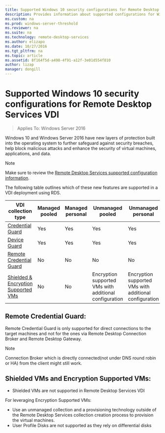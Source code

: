 ```yaml
---
title: Supported Windows 10 security configurations for Remote Desktop Services VDI
description: Provides information about supported configurations for Windows 10 VDI with RDS in Windows Server 2016.
ms.custom: na
ms.prod: windows-server-threshold
ms.reviewer: na
ms.suite: na
ms.technology: remote-desktop-services
ms.author: elizapo
ms.date: 10/27/2016  
ms.tgt_pltfrm: na
ms.topic: article
ms.assetid: 8f164f5d-a498-4f91-a12f-3e01d554f810
author: lizap
manager: dongill
---
```

# Supported Windows 10 security configurations for Remote Desktop Services VDI

> Applies To: Windows Server 2016

Windows 10 and Windows Server 2016 have new layers of protection built into the operating system to further safeguard against security breaches, help block malicious attacks and enhance the security of virtual machines, applications, and data.

> [!NOTE]
> Make sure to review the [Remote Desktop Services supported configuration information](rds-supported-config.md).

The following table outlines which of these new features are supported in a VDI deployment using RDS.

|  VDI collection  type               |  Managed  pooled |  Managed  personal |  Unmanaged  pooled                                     |  Unmanaged  personal                                    |
|-------------------------------------|------------------|--------------------|--------------------------------------------------------|--------------------------------------------------------|
| [Credential Guard](https://technet.microsoft.com/itpro/windows/keep-secure/credential-guard)                    | Yes              | Yes                | Yes                                                    | Yes                                                    |
| [Device Guard](https://technet.microsoft.com/itpro/windows/keep-secure/device-guard-deployment-guide)                        | Yes              | Yes                | Yes                                                    | Yes                                                    |
| [Remote Credential Guard](https://technet.microsoft.com/itpro/windows/keep-secure/remote-credential-guard)             | No               | No                 | No                                                     | No                                                     |
| [Shielded & Encryption Supported VMs](../../security/guarded-fabric-shielded-vm/guarded-fabric-and-shielded-vms.md) | No               | No                 | Encryption supported VMs with additional configuration | Encryption supported VMs with additional configuration |

## Remote Credential Guard:

Remote Credential Guard is only supported for direct connections to the target machines and not for the ones via Remote Desktop Connection Broker and Remote Desktop Gateway.
> [!NOTE]
> Connection Broker which is directly connected(not under DNS round robin or HA) from the client might still work.

## Shielded VMs and Encryption Supported VMs: 

- Shielded VMs are not supported in Remote Desktop Services VDI 

For leveraging Encryption Supported VMs:
- Use an unmanaged collection and a provisioning technology outside of the Remote Desktop Services collection creation process to provision the virtual machines. 
- User Profile Disks are not supported as they rely on differential disks 

